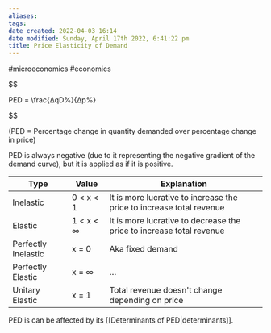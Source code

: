 ```yaml
---
aliases: 
tags: 
date created: 2022-04-03 16:14
date modified: Sunday, April 17th 2022, 6:41:22 pm
title: Price Elasticity of Demand
---
```


#microeconomics #economics

$$

PED = \frac{ΔqD\%}{Δp\%}

$$

(PED = Percentage change in quantity demanded over percentage change in price)

PED is always negative (due to it representing the negative gradient of the demand curve), but it is applied as if it is positive.

| Type                | Value     | Explanation                                                          |
| ------------------- | --------- | -------------------------------------------------------------------- |
| Inelastic           | 0 < x < 1 | It is more lucrative to increase the price to increase total revenue |
| Elastic             | 1 < x < ∞ | It is more lucrative to decrease the price to increase total revenue |
| Perfectly Inelastic | x = 0     | Aka fixed demand                                                     |
| Perfectly Elastic   | x = ∞     | …                                                                  |
| Unitary Elastic     | x = 1     | Total revenue doesn't change depending on price                      |

PED is can be affected by its [[Determinants of PED|determinants]].
